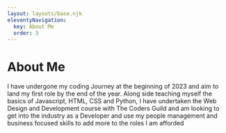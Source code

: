 ```yaml
---
layout: layouts/base.njk
eleventyNavigation:
  key: About Me
  order: 3
---
```

# About Me

I have undergone my coding Journey at the beginning of 2023 and aim to land my first role by the end of the year. Along side teaching myself the basics of Javascript, HTML, CSS and Python, I have undertaken the Web Design and Development course with The Coders Guild and am looking to get into the industry as a Developer and use my people management and business focused skills to add more to the roles I am afforded